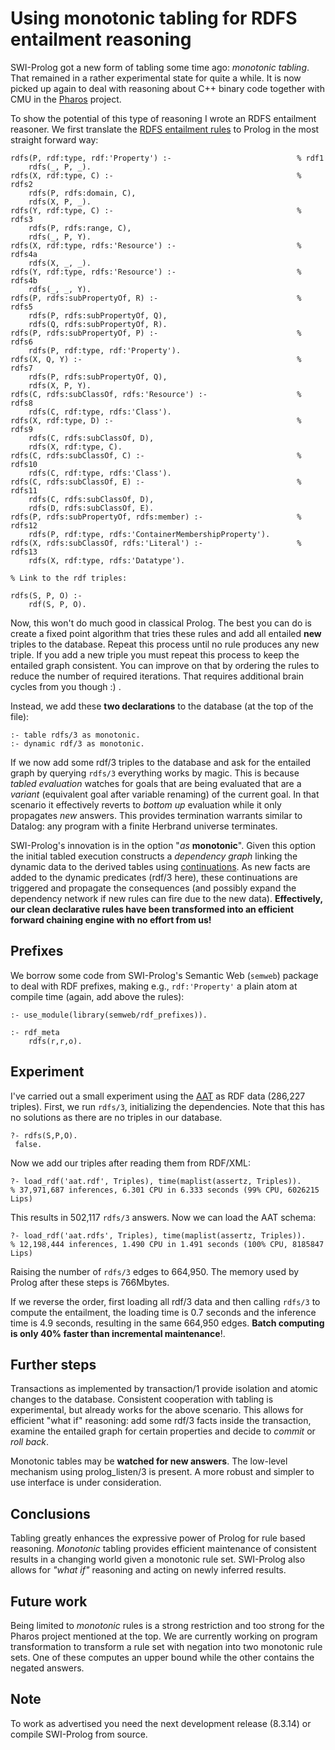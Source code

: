 # Using monotonic tabling for RDFS entailment reasoning

SWI-Prolog got a new form of tabling some time ago: _monotonic tabling_.
That remained in a rather experimental state for quite a while. It is
now picked up again to deal with reasoning about C++ binary code
together with CMU in the [Pharos](https://github.com/cmu-sei/pharos)
project.

To show the potential of this type of reasoning I wrote an RDFS
entailment reasoner. We first translate the [RDFS entailment
rules](https://www.researchgate.net/publication/268419911_Towards_Efficient_Schema-Enhanced_Pattern_Matching_over_RDF_Data_Streams/figures?lo=1)
to Prolog in the most straight forward way:

```
rdfs(P, rdf:type, rdf:'Property') :-                            % rdf1
    rdfs(_, P, _).
rdfs(X, rdf:type, C) :-                                         % rdfs2
    rdfs(P, rdfs:domain, C),
    rdfs(X, P, _).
rdfs(Y, rdf:type, C) :-                                         % rdfs3
    rdfs(P, rdfs:range, C),
    rdfs(_, P, Y).
rdfs(X, rdf:type, rdfs:'Resource') :-                           % rdfs4a
    rdfs(X, _, _).
rdfs(Y, rdf:type, rdfs:'Resource') :-                           % rdfs4b
    rdfs(_, _, Y).
rdfs(P, rdfs:subPropertyOf, R) :-                               % rdfs5
    rdfs(P, rdfs:subPropertyOf, Q),
    rdfs(Q, rdfs:subPropertyOf, R).
rdfs(P, rdfs:subPropertyOf, P) :-                               % rdfs6
    rdfs(P, rdf:type, rdf:'Property').
rdfs(X, Q, Y) :-                                                % rdfs7
    rdfs(P, rdfs:subPropertyOf, Q),
    rdfs(X, P, Y).
rdfs(C, rdfs:subClassOf, rdfs:'Resource') :-                    % rdfs8
    rdfs(C, rdf:type, rdfs:'Class').
rdfs(X, rdf:type, D) :-                                         % rdfs9
    rdfs(C, rdfs:subClassOf, D),
    rdfs(X, rdf:type, C).
rdfs(C, rdfs:subClassOf, C) :-                                  % rdfs10
    rdfs(C, rdf:type, rdfs:'Class').
rdfs(C, rdfs:subClassOf, E) :-                                  % rdfs11
    rdfs(C, rdfs:subClassOf, D),
    rdfs(D, rdfs:subClassOf, E).
rdfs(P, rdfs:subPropertyOf, rdfs:member) :-                     % rdfs12
    rdfs(P, rdf:type, rdfs:'ContainerMembershipProperty').
rdfs(X, rdfs:subClassOf, rdfs:'Literal') :-                     % rdfs13
    rdfs(X, rdf:type, rdfs:'Datatype').

% Link to the rdf triples:

rdfs(S, P, O) :-
    rdf(S, P, O).
```

Now, this won't do much good in classical Prolog. The best you can do is
create a fixed point algorithm that tries these rules and add all
entailed __new__ triples to the database. Repeat this process until no
rule produces any new triple. If you add a new triple you must repeat
this process to keep the entailed graph consistent. You can improve on
that by ordering the rules to reduce the number of required iterations.
That requires additional brain cycles from you though :) .

Instead, we add these __two declarations__ to the database (at the top
of the file):

    :- table rdfs/3 as monotonic.
    :- dynamic rdf/3 as monotonic.

If we now add some rdf/3 triples to the database and ask for the
entailed graph by querying ``rdfs/3`` everything works by magic. This is
because _tabled evaluation_ watches for goals that are being evaluated
that are a _variant_ (equivalent goal after variable renaming) of the
current goal. In that scenario it effectively reverts to _bottom up_
evaluation while it only propagates _new_ answers. This provides
termination warrants similar to Datalog: any program with a finite
Herbrand universe terminates.

SWI-Prolog's innovation is in the option "_as_ __monotonic__". Given
this option the initial tabled execution constructs a _dependency graph_
linking the dynamic data to the derived tables using
[continuations](https://www.swi-prolog.org/pldoc/man?section=delcont).
As new facts are added to the dynamic predicates (rdf/3 here), these
continuations are triggered and propagate the consequences (and possibly
expand the dependency network if new rules can fire due to the new
data). __Effectively, our clean declarative rules have been transformed
into an efficient forward chaining engine with no effort from us!__

## Prefixes

We borrow some code from SWI-Prolog's Semantic Web (`semweb`) package to
deal with RDF prefixes, making e.g., `rdf:'Property'` a plain atom at
compile time (again, add above the rules):

```
:- use_module(library(semweb/rdf_prefixes)).

:- rdf_meta
    rdfs(r,r,o).
```

## Experiment

I've carried out a small experiment using the
[AAT](https://www.getty.edu/research/tools/vocabularies/aat/) as RDF
data (286,227 triples). First, we run ``rdfs/3``, initializing the
dependencies. Note that this has no solutions as there are no triples in
our database.

    ?- rdfs(S,P,O).
     false.

Now we add our triples after reading them from RDF/XML:

    ?- load_rdf('aat.rdf', Triples), time(maplist(assertz, Triples)).
    % 37,971,687 inferences, 6.301 CPU in 6.333 seconds (99% CPU, 6026215 Lips)

This results in 502,117 ``rdfs/3`` answers. Now we can load the AAT
schema:

    ?- load_rdf('aat.rdfs', Triples), time(maplist(assertz, Triples)).
    % 12,198,444 inferences, 1.490 CPU in 1.491 seconds (100% CPU, 8185847 Lips)

Raising the number of ``rdfs/3`` edges to 664,950. The memory used by
Prolog after these steps is 766Mbytes.

If we reverse the order, first loading all rdf/3 data and then calling
``rdfs/3`` to compute the entailment, the loading time is 0.7 seconds and
the inference time is 4.9 seconds, resulting in the same 664,950 edges.
__Batch computing is only 40% faster than incremental maintenance__!.


## Further steps

Transactions as implemented by transaction/1 provide isolation and
atomic changes to the database. Consistent cooperation with tabling is
experimental, but already works for the above scenario. This allows for
efficient "what if" reasoning: add some rdf/3 facts inside the
transaction, examine the entailed graph for certain properties and
decide to _commit_ or _roll back_.

Monotonic tables may be __watched for new answers__. The low-level
mechanism using prolog_listen/3 is present. A more robust and simpler to
use interface is under consideration.

## Conclusions

Tabling greatly enhances the expressive power of Prolog for rule based
reasoning. _Monotonic_ tabling provides efficient maintenance of
consistent results in a changing world given a monotonic rule set.
SWI-Prolog also allows for _"what if"_ reasoning and acting on newly
inferred results.

## Future work

Being limited to _monotonic_ rules is a strong restriction and too
strong for the Pharos project mentioned at the top. We are currently
working on program transformation to transform a rule set with negation
into two monotonic rule sets. One of these computes an upper bound while
the other contains the negated answers.

## Note

To work as advertised you need the next development release (8.3.14) or
compile SWI-Prolog from source.
